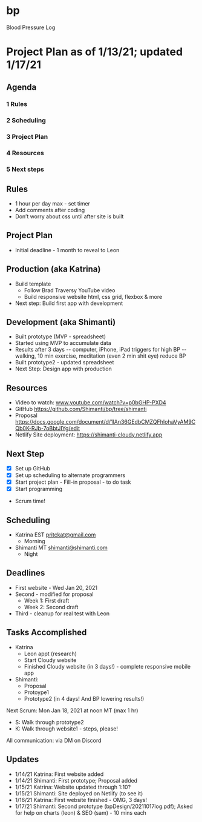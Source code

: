 # bp
Blood Pressure Log

# Project Plan as of 1/13/21; updated 1/17/21
## Agenda

### 1 Rules
### 2 Scheduling
### 3 Project Plan
### 4 Resources
### 5 Next steps

## Rules
- 1 hour per day max - set timer
- Add comments after coding
- Don’t worry about css until after site is built

## Project Plan
- Initial deadline - 1 month to reveal to Leon

## Production (aka Katrina)
- Build template
    - Follow Brad Traversy YouTube video
    - Build responsive website html, css grid, flexbox & more
- Next step: Build first app with development

## Development (aka Shimanti)
- Built prototype (MVP - spreadsheet)
- Started using MVP to accumulate data
- Results after 3 days
-- computer, iPhone, iPad triggers for high BP
-- walking, 10 min exercise, meditation (even 2 min shit eye) reduce BP
- Built prototype2 - updated spreadsheet
- Next Step: Design app with production

## Resources
- Video to watch: www.youtube.com/watch?v=p0bGHP-PXD4
- GitHub https://github.com/Shimanti/bp/tree/shimanti
- Proposal https://docs.google.com/document/d/1lAn36GEdbCMZQFhIohaVyAM9CQb0K-RJb-7oBbtJIYg/edit
- Netlify Site deployment: https://shimanti-cloudy.netlify.app

## Next Step
- [x] Set up GitHub
- [x] Set up scheduling to alternate programmers
- [x] Start project plan - Fill-in proposal - to do task
- [x] Start programming
- Scrum time!

## Scheduling
- Katrina EST pritckat@gmail.com
    - Morning
- Shimanti MT shimanti@shimanti.com
    - Night

## Deadlines
- First website - Wed Jan 20, 2021
- Second - modified for proposal
    - Week 1: First draft
    - Week 2: Second draft
- Third - cleanup for real test with Leon

## Tasks Accomplished
- Katrina
    - Leon appt (research)
    - Start Cloudy website
    - Finished Cloudy website (in 3 days!) - complete responsive mobile app
- Shimanti:
    - Proposal
    - Protoype1
    - Prototype2 (in 4 days! And BP lowering results!)

Next Scrum: Mon Jan 18, 2021 at noon MT (max 1 hr)
- S: Walk through prototype2
- K: Walk through website1 - steps, please!

All communication: via DM on Discord

## Updates
- 1/14/21 Katrina: First website added
- 1/14/21 Shimanti: First prototype; Proposal added
- 1/15/21 Katrina: Website updated through 1:10?
- 1/15/21 Shimanti: Site deployed on Netlify (to see it)
- 1/16/21 Katrina: First website finished - OMG, 3 days!
- 1/17/21 Shimanti: Second prototype (bpDesign/20211017log.pdf); Asked for help on charts (leon) & SEO (sam) - 10 mins each

